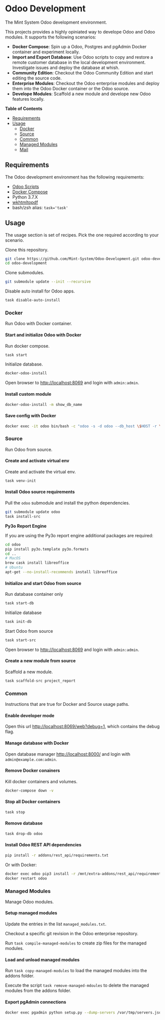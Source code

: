 Odoo Development
================

The Mint System Odoo development environment.

This projects provides a highly opiniated way to develope Odoo and Odoo modules. It supports the following scenarios:

* **Docker Compose**: Spin up a Odoo, Postgres and pgAdmin Docker container and experiment locally.
* **Import and Export Database**: Use Odoo scripts to copy and restore a remote customer database in the local development environment. Investigate issues and deploy the database at whish.
* **Community Edition**: Checkout the Odoo Community Edition and start editing the source code.
* **Enterprise Modules**: Checkout the Odoo enterprise modules and deploy them into the Odoo Docker container or the Odoo source.
*  **Develope Modules**: Scaffold a new module and develope new Odoo features locally.

**Table of Contents**

* [Requirements](#requirements)
* [Usage](#usage)
    * [Docker](#docker)
    * [Source](#source)
    * [Common](#common)
    * [Managed Modules](#managed-modules)
    * [Mail](#mail)

## Requirements

The Odoo development environment has the following requirements:

* [Odoo Scripts](https://github.com/Mint-System/Ansible-Playbooks/tree/master/roles/odoo-scripts)
* [Docker Compose](https://docs.docker.com/compose/)
* Python 3.7.X
* [wkhtmltopdf](https://wkhtmltopdf.org/)
* bash/zsh alias: `task='task'`

## Usage

The usage section is set of recipes. Pick the one required according to your scenario.

Clone this repository.

```bash
git clone https://github.com/Mint-System/Odoo-Development.git odoo-development
cd odoo-development
```

Clone submodules.

```bash
git submodule update --init --recursive
```

Disable auto install for Odoo apps.

```bash
task disable-auto-install
```

### Docker

Run Odoo with Docker container.

#### Start and initialize Odoo with Docker

Run docker compose.

```bash
task start
```

Initialize database.

```bash
docker-odoo-install
```

Open browser to [http://localhost:8069](http://localhost:8069) and login with `admin:admin`.

#### Install custom module

```bash
docker-odoo-install -m show_db_name
```

#### Save config with Docker

```bash
docker exec -it odoo bin/bash -c "odoo -s -d odoo --db_host \$HOST -r \$USER -w \$PASSWORD"
```

### Source

Run Odoo from source.

#### Create and activate virtual env

Create and activate the virtual env.

```bash
task venv-init
```

#### Install Odoo source requirements

Pull the `odoo` submodule and install the python dependencies.

```bash
git submodule update odoo
task install-src
```

**Py3o Report Engine**

If you are using the Py3o report engine additional packages are required:

```bash
cd odoo
pip install py3o.template py3o.formats
cd ..
# MacOS
brew cask install libreoffice
# Ubuntu
apt-get --no-install-recommends install libreoffice
```

#### Initialize and start Odoo from source

Run database container only

```bash
task start-db
```

Initialize database

```bash
task init-db
```

Start Odoo from source

```bash
task start-src
```

Open browser to [http://localhost:8069](http://localhost:8069) and login with `admin:admin`.

#### Create a new module from source

Scaffold a new module.

```bash
task scaffold-src project_report
```

### Common

Instructions that are true for Docker and Source usage paths.

#### Enable developer mode

Open this url [http://localhost:8069/web?debug=1](http://localhost:8069/web?debug=1), which contains the debug flag.

#### Manage database with Docker

Open database manager [http://localhost:8000/](http://localhost:8000/) and login with `admin@example.com:admin`.

#### Remove Docker conainers

Kill docker containers and volumes.

```bash
docker-compose down -v
```

#### Stop all Docker containers

```bash
task stop
```

#### Remove database

```bash
task drop-db odoo
```

#### Install Odoo REST API dependencies

```bash
pip install -r addons/rest_api/requirements.txt
```

Or with Docker:

```bash
docker exec odoo pip3 install -r /mnt/extra-addons/rest_api/requirements.txt
docker restart odoo
```

### Managed Modules

Manage Odoo modules.

#### Setup managed modules

Update the entries in the list `managed_modules.txt`.

Checkout a specific git revision in the Odoo enterprise repository.

Run `task compile-managed-modules` to create zip files for the managed modules.

#### Load and unload managed modules

Run `task copy-managed-modules` to load the managed modules into the addons folder.

Execute the script `task remove-managed-mdoules` to delete the managed modules from the addons folder.

#### Export pgAdmin connections

```bash
docker exec pgadmin python setup.py --dump-servers /var/tmp/servers.json --user admin@example.com; cat /var/tmp/servers.json
```
